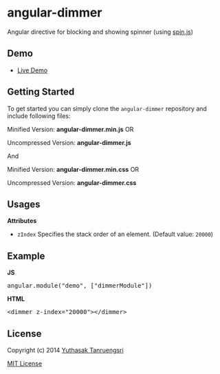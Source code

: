 angular-dimmer
==============

Angular directive for blocking and showing spinner (using [spin.js](http://fgnass.github.io/spin.js/))

## Demo
* [Live Demo](http://ytanruengsri.github.io/angular-dimmer/)

## Getting Started
To get started you can simply clone the `angular-dimmer` repository and include following files:

Minified Version: **angular-dimmer.min.js** OR

Uncompressed Version: **angular-dimmer.js**

And

Minified Version: **angular-dimmer.min.css** OR

Uncompressed Version: **angular-dimmer.css**

## Usages
**Attributes**
* `zIndex` Specifies the stack order of an element. (Default value: `20000`)

## Example
**JS**
<pre>angular.module("demo", ["dimmerModule"])</pre>

**HTML**
<pre>&lt;dimmer z-index="20000">&lt;/dimmer></pre>

## License

Copyright (c) 2014 [Yuthasak Tanruengsri](mailto:yuthasak.tanruengsri@googlemail.com)

[MIT License](https://raw.githubusercontent.com/ytanruengsri/angular-dimmer/master/LICENSE)